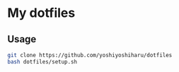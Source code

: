 # My dotfiles

## Usage
```sh
git clone https://github.com/yoshiyoshiharu/dotfiles
bash dotfiles/setup.sh
```
